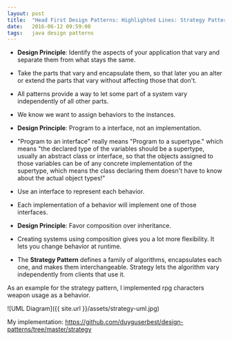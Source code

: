 ```yaml
---
layout: post
title:  "Head First Design Patterns: Highlighted Lines: Strategy Pattern"
date:   2016-06-12 09:59:00
tags:   java design patterns
---
```


* **Design Principle**: Identify the aspects of your application that vary and separate them from what stays the same.

* Take the parts that vary and encapsulate them, so that later you an alter or extend the parts that vary without affecting those that don't.

* All patterns provide a way to let some part of a system vary independently of all other parts.

* We know we want to assign behaviors to the instances.

* **Design Principle**: Program to a interface, not an implementation.

* "Program to an interface" really means "Program to a supertype." which means "the declared type of the variables should be a supertype, usually an abstract class or interface, so that the objects assigned to those variables can be of any concrete implementation of the supertype, which means the class declaring them doesn't have to know about the actual object types!"

* Use an interface to represent each behavior.

* Each implementation of a behavior will implement one of those interfaces.

* **Design Principle**: Favor composition over inheritance.

* Creating systems using composition gives you a lot more flexibility. It lets you change behavior at runtime. 

* The **Strategy Pattern** defines a family of algorithms, encapsulates each one, and makes them interchangeable. Strategy lets the algorithm vary independently from clients that use it.

As an example for the strategy pattern, I implemented rpg characters weapon usage as a behavior.

![UML Diagram]({{ site.url }}/assets/strategy-uml.jpg)

My implementation: <a href="https://github.com/duyguserbest/design-patterns/tree/master/strategy" target="_blank">https://github.com/duyguserbest/design-patterns/tree/master/strategy</a>
